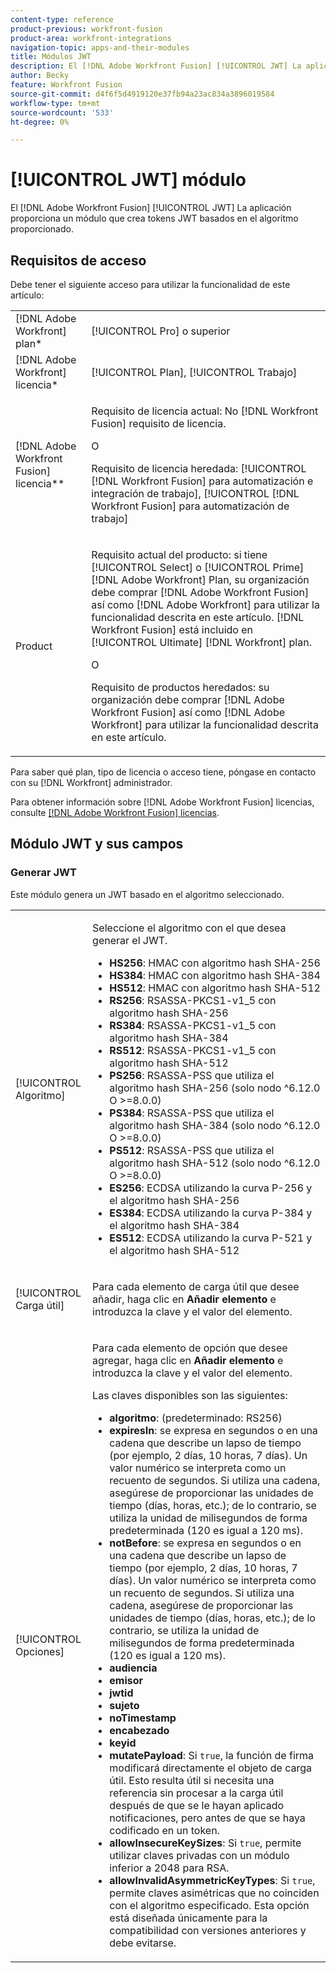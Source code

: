```yaml
---
content-type: reference
product-previous: workfront-fusion
product-area: workfront-integrations
navigation-topic: apps-and-their-modules
title: Módulos JWT
description: El [!DNL Adobe Workfront Fusion] [!UICONTROL JWT] La aplicación proporciona un módulo que crea tokens JWT basados en el algoritmo proporcionado.
author: Becky
feature: Workfront Fusion
source-git-commit: d4f6f5d4919120e37fb94a23ac834a3896019584
workflow-type: tm+mt
source-wordcount: '533'
ht-degree: 0%

---
```


# [!UICONTROL JWT] módulo

El [!DNL Adobe Workfront Fusion] [!UICONTROL JWT] La aplicación proporciona un módulo que crea tokens JWT basados en el algoritmo proporcionado.

## Requisitos de acceso

Debe tener el siguiente acceso para utilizar la funcionalidad de este artículo:

<table style="table-layout:auto"> 
 <col> 
 <col> 
 <tbody> 
  <tr> 
   <td role="rowheader">[!DNL Adobe Workfront] plan*</td>
  <td> <p>[!UICONTROL Pro] o superior</p> </td>
  </tr> 
  <tr data-mc-conditions=""> 
   <td role="rowheader">[!DNL Adobe Workfront] licencia*</td>
   <td> <p>[!UICONTROL Plan], [!UICONTROL Trabajo]</p> </td> 
  </tr> 
  <tr> 
   <td role="rowheader">[!DNL Adobe Workfront Fusion] licencia**</td> 
   <td>
   <p>Requisito de licencia actual: No [!DNL Workfront Fusion] requisito de licencia.</p>
   <p>O</p>
   <p>Requisito de licencia heredada: [!UICONTROL [!DNL Workfront Fusion] para automatización e integración de trabajo], [!UICONTROL [!DNL Workfront Fusion] para automatización de trabajo]</p>
   </td> 
  </tr> 
  <tr> 
   <td role="rowheader">Product</td> 
   <td>
   <p>Requisito actual del producto: si tiene [!UICONTROL Select] o [!UICONTROL Prime] [!DNL Adobe Workfront] Plan, su organización debe comprar [!DNL Adobe Workfront Fusion] así como [!DNL Adobe Workfront] para utilizar la funcionalidad descrita en este artículo. [!DNL Workfront Fusion] está incluido en [!UICONTROL Ultimate] [!DNL Workfront] plan.</p>
   <p>O</p>
   <p>Requisito de productos heredados: su organización debe comprar [!DNL Adobe Workfront Fusion] así como [!DNL Adobe Workfront] para utilizar la funcionalidad descrita en este artículo.</p>
   </td> 
  </tr> 
 </tbody> 
</table>

Para saber qué plan, tipo de licencia o acceso tiene, póngase en contacto con su [!DNL Workfront] administrador.

Para obtener información sobre [!DNL Adobe Workfront Fusion] licencias, consulte [[!DNL Adobe Workfront Fusion] licencias](../../workfront-fusion/get-started/license-automation-vs-integration.md).

## Módulo JWT y sus campos

### Generar JWT

Este módulo genera un JWT basado en el algoritmo seleccionado.

<table style="table-layout:auto"> 
 <col data-mc-conditions=""> 
 <col data-mc-conditions=""> 
 <tbody> 
  <tr> 
   <td role="rowheader">[!UICONTROL Algoritmo]</td> 
   <td> <p>Seleccione el algoritmo con el que desea generar el JWT.</p> <ul>
   <li><b>HS256</b>: HMAC con algoritmo hash SHA-256</li>
   <li><b>HS384</b>: HMAC con algoritmo hash SHA-384</li>
   <li><b>HS512</b>: HMAC con algoritmo hash SHA-512</li>
   <li><b>RS256</b>: RSASSA-PKCS1-v1_5 con algoritmo hash SHA-256</li>
   <li><b>RS384</b>: RSASSA-PKCS1-v1_5 con algoritmo hash SHA-384</li>
   <li><b>RS512</b>: RSASSA-PKCS1-v1_5 con algoritmo hash SHA-512</li>
   <li><b>PS256</b>: RSASSA-PSS que utiliza el algoritmo hash SHA-256 (solo nodo ^6.12.0 O &gt;=8.0.0)</li>
   <li><b>PS384</b>: RSASSA-PSS que utiliza el algoritmo hash SHA-384 (solo nodo ^6.12.0 O &gt;=8.0.0)</li>
   <li><b>PS512</b>: RSASSA-PSS que utiliza el algoritmo hash SHA-512 (solo nodo ^6.12.0 O &gt;=8.0.0)</li>
   <li><b>ES256</b>: ECDSA utilizando la curva P-256 y el algoritmo hash SHA-256</li>
   <li><b>ES384</b>: ECDSA utilizando la curva P-384 y el algoritmo hash SHA-384</li>
   <li><b>ES512</b>: ECDSA utilizando la curva P-521 y el algoritmo hash SHA-512</li>
   </ul></td> 
  </tr> 
  <tr> 
   <td role="rowheader">[!UICONTROL Carga útil] </td> 
   <td> <p>Para cada elemento de carga útil que desee añadir, haga clic en <b>Añadir elemento</b> e introduzca la clave y el valor del elemento.</p> </td> 
  </tr> 
  <tr> 
   <td role="rowheader">[!UICONTROL Opciones] </td> 
   <td> <p>Para cada elemento de opción que desee agregar, haga clic en <b>Añadir elemento</b> e introduzca la clave y el valor del elemento.</p> <p>Las claves disponibles son las siguientes:
   <ul>
   <li><b>algoritmo</b>: (predeterminado: RS256)</li>
   <li><b>expiresIn</b>: se expresa en segundos o en una cadena que describe un lapso de tiempo (por ejemplo, 2 días, 10 horas, 7 días). Un valor numérico se interpreta como un recuento de segundos. Si utiliza una cadena, asegúrese de proporcionar las unidades de tiempo (días, horas, etc.); de lo contrario, se utiliza la unidad de milisegundos de forma predeterminada (120 es igual a 120 ms).</li>
   <li><b>notBefore</b>: se expresa en segundos o en una cadena que describe un lapso de tiempo (por ejemplo, 2 días, 10 horas, 7 días). Un valor numérico se interpreta como un recuento de segundos. Si utiliza una cadena, asegúrese de proporcionar las unidades de tiempo (días, horas, etc.); de lo contrario, se utiliza la unidad de milisegundos de forma predeterminada (120 es igual a 120 ms).
</li>
   <li><b>audiencia</b></li>
   <li><b>emisor</b></li>
   <li><b>jwtid</b></li>
   <li><b>sujeto</b></li>
   <li><b>noTimestamp</b></li>
   <li><b>encabezado</b></li>
   <li><b>keyid</b></li>
   <li><b>mutatePayload</b>: Si <code>true</code>, la función de firma modificará directamente el objeto de carga útil. Esto resulta útil si necesita una referencia sin procesar a la carga útil después de que se le hayan aplicado notificaciones, pero antes de que se haya codificado en un token.</li>
   <li><b>allowInsecureKeySizes</b>: Si <code>true</code>, permite utilizar claves privadas con un módulo inferior a 2048 para RSA.</li>
   <li><b>allowInvalidAsymmetricKeyTypes</b>: Si <code>true</code>, permite claves asimétricas que no coinciden con el algoritmo especificado. Esta opción está diseñada únicamente para la compatibilidad con versiones anteriores y debe evitarse.</li>
   </ul>
   </td> 
  </tr> 
 </tbody> 
</table>

